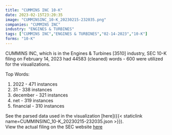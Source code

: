 ```yaml
---
title: "CUMMINS INC 10-K"
date: 2023-02-15T23:20:35
image: "CUMMINSINC_10-K_20230215-232035.png"
companies: "CUMMINS INC"
industry: "ENGINES & TURBINES"
tags: ["CUMMINS INC","ENGINES & TURBINES","02-14-2023","10-K"]
forms: "10-K"
---
```

CUMMINS INC, which is in the Engines & Turbines [3510] industry, SEC 10-K filing on February 14, 2023 had 44583 (cleaned) words - 600 were utilized for the visualizations.

Top Words:
1. 2022 - 471 instances
2. 31 - 338 instances
3. december - 321 instances
4. net - 319 instances
5. financial - 310 instances


See the parsed data used in the visualization [here]({{< staticlink name=CUMMINSINC_10-K_20230215-232035.json >}}).  
View the actual filing on the SEC website [here](https://www.sec.gov/Archives/edgar/data/26172/0000026172-23-000005.txt)